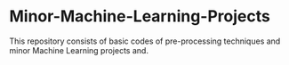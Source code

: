 # Minor-Machine-Learning-Projects

This repository consists of basic codes of pre-processing techniques and minor Machine Learning projects and.
